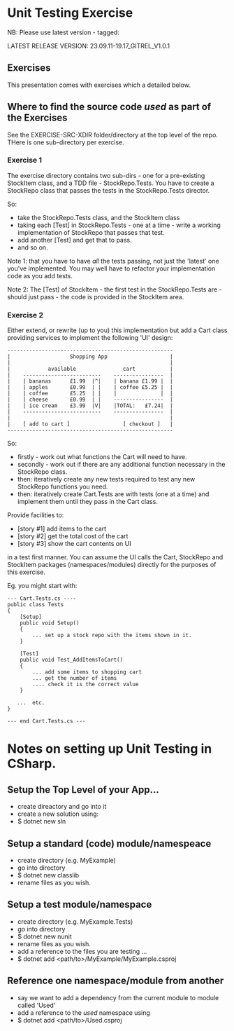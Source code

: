 # Unit Testing Exercise
NB: Please use latest version - tagged:

<!-- ### EG-VERSION-TAG -->
LATEST RELEASE VERSION: 23.09.11-19.17_GITREL_V1.0.1
<!-- ### END ### -->

## Exercises
This presentation comes with exercises which a detailed below.

## Where to find the source code *used* as part of the Exercises
See the EXERCISE-SRC-XDIR folder/directory at the top level of the repo.
THere is one sub-directory per exercise.

### Exercise 1
The exercise directory contains two sub-dirs - one for a pre-existing StockItem class, and a TDD file - StockRepo.Tests. You have to create a StockRepo class that passes the tests in the StockRepo.Tests director.

So:
* take the StockRepo.Tests class, and the StockItem class
* taking each [Test] in StockRepo.Tests - one at a time - write a working implementation of StockRepo that passes that test.
* add another [Test] and get that to pass.
* and so on.

Note 1: that you have to have *all* the tests passing, not just the 'latest' one you've implemented.
You may well have to refactor your implementation code as you add tests.

Note 2: The [Test] of StockItem - the first test in the StockRepo.Tests are - should just pass - the code is provided in the StockItem area.

### Exercise 2

Either extend, or rewrite (up to you) this implementation but add a Cart class providing services to implement the following 'UI' design:
<!-- ### EG-CART-EXERCISE-UI -->
```
-----------------------------------------------------
|                   Shopping App                    |
|                                                   |
|            available               cart           |
|    -------------------------    ----------------  |
|    | bananas      £1.99  |^|    | banana £1.99 |  |
|    | apples       £0.99  | |    | coffee £5.25 |  |
|    | coffee       £5.25  | |    |              |  |  
|    | cheese       £0.99  | |    ----------------  |
|    | ice cream    £3.99  |V|    |TOTAL:   £7.24|  |
|    -------------------------    ----------------  |
|                                                   |
|    [ add to cart ]                 [ checkout ]   |
-----------------------------------------------------      

```
<!-- ### END ### UI -->

So:
* firstly - work out what functions the Cart will need to have.
* secondly - work out if there are any additional function necessary in the StockRepo class.
* then: iteratively create any new tests required to test any new StockRepo functions you need.
* then: iteratively create Cart.Tests are with tests (one at a time) and implement them until they pass in the Cart class.


Provide facilities to:
* [story #1] add items to the cart             
* [story #2] get the total cost of the cart
* [story #3] show the cart contents on UI

in a test first manner. You can assume the UI calls the Cart, StockRepo and StockItem packages (namespaces/modules) directly for the purposes of this exercise.

Eg. you might start with:

```
--- Cart.Tests.cs ----
public class Tests
{
    [Setup]
    public void Setup()
    {
        ... set up a stock repo with the items shown in it.
    }

    [Test]
    public void Test_AddItemsToCart()
    { 
        ... add some items to shopping cart
        ... get the number of items
        .... check it is the correct value
    }

   ...  etc.
}

--- end Cart.Tests.cs ---
```

# Notes on setting up Unit Testing in CSharp.

## Setup the Top Level of your App...
* create direactory and go into it
* create a new solution using:
* $ dotnet new sln

## Setup a standard (code) module/namespeace
* create directory (e.g. MyExample)
* go into directory
* $ dotnet new classlib
* rename files as you wish. 

## Setup a test module/namespace
* create directory (e.g. MyExample.Tests)
* go into directory
* $ dotnet new nunit
* rename files as you wish.
* add a reference to the files you are testing ...
* $ dotnet add <path/to>/MyExample/MyExample.csproj

## Reference one namespace/module from another
* say we want to add a dependency from the current module to module called 'Used'
* add a reference to the *used* namespace using
* $ dotnet add <path/to>/Used.csproj
